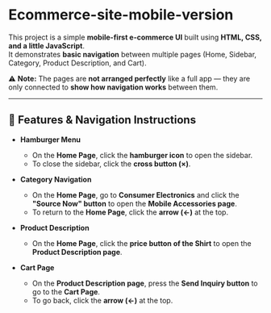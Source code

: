 # Ecommerce-site-mobile-version
This project is a simple **mobile-first e-commerce UI** built using **HTML, CSS, and a little JavaScript**.  
It demonstrates **basic navigation** between multiple pages (Home, Sidebar, Category, Product Description, and Cart).  

⚠️ **Note:** The pages are **not arranged perfectly** like a full app — they are only connected to **show how navigation works** between them.

---

## 🔑 Features & Navigation Instructions

- **Hamburger Menu**
  - On the **Home Page**, click the **hamburger icon** to open the sidebar.
  - To close the sidebar, click the **cross button (×)**.

- **Category Navigation**
  - On the **Home Page**, go to **Consumer Electronics** and click the **"Source Now" button** to open the **Mobile Accessories page**.
  - To return to the **Home Page**, click the **arrow (←)** at the top.

- **Product Description**
  - On the **Home Page**, click the **price button of the Shirt** to open the **Product Description page**.

- **Cart Page**
  - On the **Product Description page**, press the **Send Inquiry button** to go to the **Cart Page**.
  - To go back, click the **arrow (←)** at the top.
